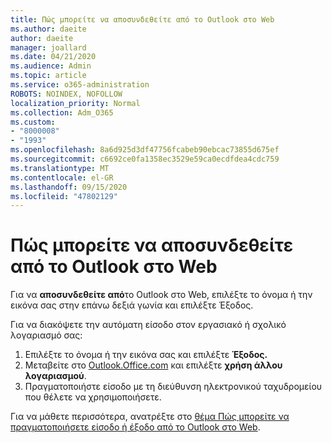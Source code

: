 ```yaml
---
title: Πώς μπορείτε να αποσυνδεθείτε από το Outlook στο Web
ms.author: daeite
author: daeite
manager: joallard
ms.date: 04/21/2020
ms.audience: Admin
ms.topic: article
ms.service: o365-administration
ROBOTS: NOINDEX, NOFOLLOW
localization_priority: Normal
ms.collection: Adm_O365
ms.custom:
- "8000008"
- "1993"
ms.openlocfilehash: 8a6d925d3df47756fcabeb90ebcac73855d675ef
ms.sourcegitcommit: c6692ce0fa1358ec3529e59ca0ecdfdea4cdc759
ms.translationtype: MT
ms.contentlocale: el-GR
ms.lasthandoff: 09/15/2020
ms.locfileid: "47802129"
---
```

# <a name="how-to-sign-out-of-outlook-on-the-web"></a>Πώς μπορείτε να αποσυνδεθείτε από το Outlook στο Web

Για να **αποσυνδεθείτε από**το Outlook στο Web, επιλέξτε το όνομα ή την εικόνα σας στην επάνω δεξιά γωνία και επιλέξτε Έξοδος.

Για να διακόψετε την αυτόματη είσοδο στον εργασιακό ή σχολικό λογαριασμό σας:

1. Επιλέξτε το όνομα ή την εικόνα σας και επιλέξτε **Έξοδος.**
1. Μεταβείτε στο [Outlook.Office.com](https://outlook.office.com/) και επιλέξτε **χρήση άλλου λογαριασμού**.
1. Πραγματοποιήστε είσοδο με τη διεύθυνση ηλεκτρονικού ταχυδρομείου που θέλετε να χρησιμοποιήσετε.

Για να μάθετε περισσότερα, ανατρέξτε στο [θέμα Πώς μπορείτε να πραγματοποιήσετε είσοδο ή έξοδο από το Outlook στο Web](https://support.office.com/article/763fab4d-0138-4814-b450-37fc286bcb79).